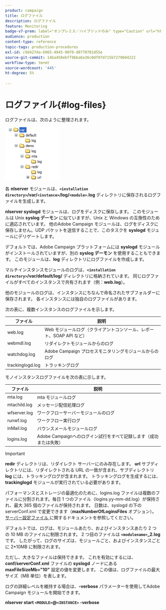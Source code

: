 ```yaml
---
product: campaign
title: ログファイル
description: ログファイル
feature: Monitoring
badge-v7-prem: label="オンプレミス／ハイブリッドのみ" type="Caution" url="https://experienceleague.adobe.com/docs/campaign-classic/using/installing-campaign-classic/architecture-and-hosting-models/hosting-models-lp/hosting-models.html?lang=ja" tooltip="オンプレミスデプロイメントとハイブリッドデプロイメントにのみ適用されます"
audience: production
content-type: reference
topic-tags: production-procedures
exl-id: c9d427da-6965-4945-90f0-d0770701d55e
source-git-commit: 14ba450ebff9bba6a36c0df07d715b7279604222
workflow-type: tm+mt
source-wordcount: '445'
ht-degree: 5%

---
```


# ログファイル{#log-files}



ログファイルは、次のように整理されます。

![](assets/d_ncs_directory.png)

各 **nlserver** モジュールは、**`<installation directory>`/var/`<instance>`/log/`<module>`.log** ディレクトリに保存されるログファイルを生成します。

**nlserver syslogd** モジュールは、ログをディスクに保存します。 このモジュールは Unix **syslog デーモン** に似ていますが、Unix と Windows の互換性のために適応されています。 他のAdobe Campaign モジュールは、ログをディスクに保存しません。UDP パケットを送信することで、このタスクを **syslogd** モジュールにデリゲートします。

デフォルトでは、Adobe Campaign プラットフォームには **syslogd** モジュールがインストールされていますが、別の **syslog デーモン** を使用することもできます。 このモジュールは、**log** ディレクトリにログファイルを作成します。

マルチインスタンスモジュールのログは、**`<installation directory>`/var/default/log/** ディレクトリに格納されています。 同じログファイルがすべてのインスタンスで共有されます（例：**web.log**）。

他のモジュールのログは、インスタンスにちなんで命名されたサブフォルダーに保存されます。 各インスタンスには独自のログファイルがあります。

次の表に、複数インスタンスのログファイルを示します。

| ファイル | 説明 |
|---|---|
| web.log | Web モジュールログ（クライアントコンソール、レポート、SOAP API など） |
| webmdl.log | リダイレクトモジュールからのログ |
| watchdog.log | Adobe Campaign プロセスモニタリングモジュールからのログ |
| trackinglogd.log | トラッキングログ |

モノインスタンスログファイルを次の表に示します。

| ファイル | 説明 |
|---|---|
| mta.log | mta モジュールログ |
| mtachild.log | メッセージ配信処理ログ |
| wfserver.log | ワークフローサーバーモジュールのログ |
| runwf.log | ワークフロー実行ログ |
| inMail.log | バウンスメールモジュールログ |
| logins.log | Adobe Campaignへのログイン試行をすべて記録します（成功または失敗） |

>[!IMPORTANT]
>
>**redir** ディレクトリは、リダイレクト サーバーにのみ存在します。 **url** サブディレクトリには、リダイレクトされる URL の一致が含まれ、サブディレクトリ **log** には、トラッキングログが含まれます。 トラッキングログを生成するには、**trackinglogd** モジュールが実行されている必要があります。

パフォーマンスとストレージの最適化のために、logins.log ファイルは複数のファイルに分割されます。毎日 1 つのファイル（logins.yy-mm-dd.log）が保持され、最大 365 個のファイルが保持されます。 日数は、syslogd の下の serverConf.xml で変更できます（**maxNumberOfLoginsFiles** オプション）。 [ サーバー設定ファイル ](../../installation/using/the-server-configuration-file.md#syslogd) に関するドキュメントを参照してください。

デフォルトでは、ログは、モジュールあたり、およびインスタンスあたり 2 つの 10 MB のファイルに制限されます。 2 つ目のファイルは **`<modulename>`_2.log** です。 したがって、ログのサイズは、モジュールごと、およびインスタンスごとに 2&#42;10MB に制限されます。

ただし、大きなファイルは保持できます。 これを有効にするには、**conf/serverConf.xml** ファイルの **syslogd** ノードにある **maxFileSizeMb=&quot;10&quot;** 設定の値を変更します。 この値は、ログファイルの最大サイズ（MB 単位）を表します。

ログの詳細レベルを維持する場合は、**-verbose** パラメーターを使用してAdobe Campaign モジュールを開始できます。

**nlserver start `<MODULE>`@`<INSTANCE>` -verbose**
